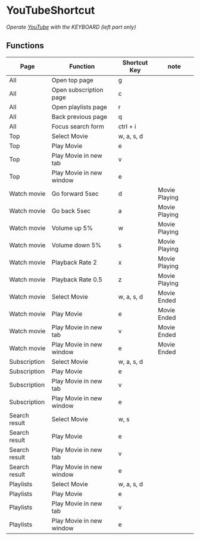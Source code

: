 # YouTubeShortcut 
 
*Operate [YouTube](https://www.youtube.com/) with the KEYBOARD (left part only)*

## Functions

|  Page          |  Function                 | Shortcut Key | note               |
| -------------- | ------------------------- | ------------ | ------------------ |
|  All           |  Open top page            | g            |                    |
|  All           |  Open subscription page   | c            |                    |
|  All           |  Open playlists page      | r            |                    |
|  All           |  Back previous page       | q            |                    |
|  All           |  Focus search form        | ctrl + i     |                    |
|  Top           |  Select Movie             | w, a, s, d   |                    |
|  Top           |  Play Movie               | e            |                    |
|  Top           |  Play Movie in new tab    | v            |                    |
|  Top           |  Play Movie in new window | e            |                    |
|  Watch movie   |  Go forward 5sec          | d            | Movie Playing      |
|  Watch movie   |  Go back 5sec             | a            | Movie Playing      |
|  Watch movie   |  Volume up 5%             | w            | Movie Playing      |
|  Watch movie   |  Volume down 5%           | s            | Movie Playing      |
|  Watch movie   |  Playback Rate 2          | x            | Movie Playing      |
|  Watch movie   |  Playback Rate 0.5        | z            | Movie Playing      |
|  Watch movie   |  Select Movie             | w, a, s, d   | Movie Ended        |
|  Watch movie   |  Play Movie               | e            | Movie Ended        |
|  Watch movie   |  Play Movie in new tab    | v            | Movie Ended        |
|  Watch movie   |  Play Movie in new window | e            | Movie Ended        |
|  Subscription  |  Select Movie             | w, a, s, d   |                    |
|  Subscription  |  Play Movie               | e            |                    |
|  Subscription  |  Play Movie in new tab    | v            |                    |
|  Subscription  |  Play Movie in new window | e            |                    |
|  Search result |  Select Movie             | w, s         |                    |
|  Search result |  Play Movie               | e            |                    |
|  Search result |  Play Movie in new tab    | v            |                    |
|  Search result |  Play Movie in new window | e            |                    |
|  Playlists     |  Select Movie             | w, a, s, d   |                    |
|  Playlists     |  Play Movie               | e            |                    |
|  Playlists     |  Play Movie in new tab    | v            |                    |
|  Playlists     |  Play Movie in new window | e            |                    |

